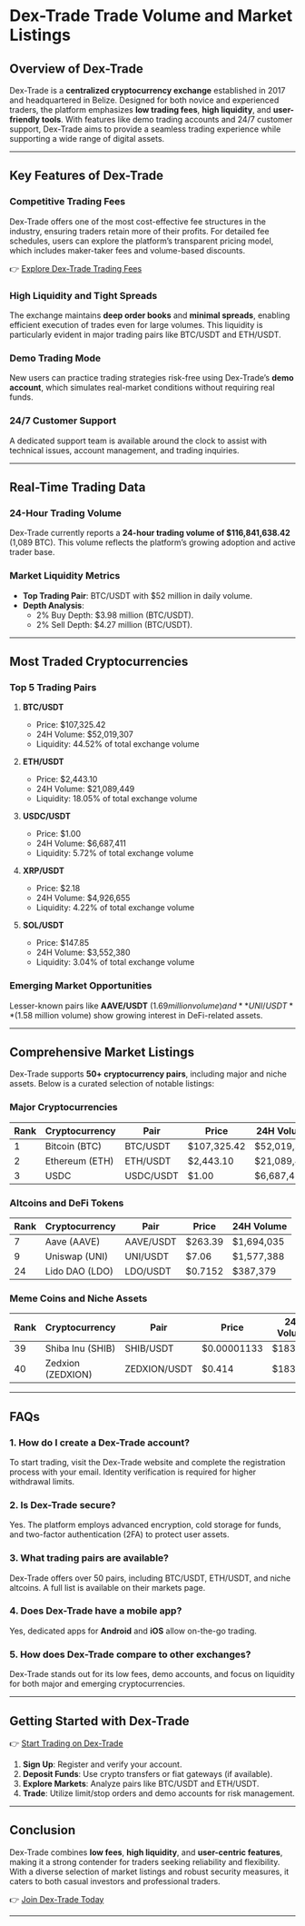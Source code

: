 # Dex-Trade Trade Volume and Market Listings  

## Overview of Dex-Trade  
Dex-Trade is a **centralized cryptocurrency exchange** established in 2017 and headquartered in Belize. Designed for both novice and experienced traders, the platform emphasizes **low trading fees**, **high liquidity**, and **user-friendly tools**. With features like demo trading accounts and 24/7 customer support, Dex-Trade aims to provide a seamless trading experience while supporting a wide range of digital assets.  

---

## Key Features of Dex-Trade  

### Competitive Trading Fees  
Dex-Trade offers one of the most cost-effective fee structures in the industry, ensuring traders retain more of their profits. For detailed fee schedules, users can explore the platform’s transparent pricing model, which includes maker-taker fees and volume-based discounts.  

👉 [Explore Dex-Trade Trading Fees](https://bit.ly/okx-bonus)  

### High Liquidity and Tight Spreads  
The exchange maintains **deep order books** and **minimal spreads**, enabling efficient execution of trades even for large volumes. This liquidity is particularly evident in major trading pairs like BTC/USDT and ETH/USDT.  

### Demo Trading Mode  
New users can practice trading strategies risk-free using Dex-Trade’s **demo account**, which simulates real-market conditions without requiring real funds.  

### 24/7 Customer Support  
A dedicated support team is available around the clock to assist with technical issues, account management, and trading inquiries.  

---

## Real-Time Trading Data  

### 24-Hour Trading Volume  
Dex-Trade currently reports a **24-hour trading volume of $116,841,638.42** (1,089 BTC). This volume reflects the platform’s growing adoption and active trader base.  

### Market Liquidity Metrics  
- **Top Trading Pair**: BTC/USDT with $52 million in daily volume.  
- **Depth Analysis**:  
  - 2% Buy Depth: $3.98 million (BTC/USDT).  
  - 2% Sell Depth: $4.27 million (BTC/USDT).  

---

## Most Traded Cryptocurrencies  

### Top 5 Trading Pairs  
1. **BTC/USDT**  
   - Price: $107,325.42  
   - 24H Volume: $52,019,307  
   - Liquidity: 44.52% of total exchange volume  

2. **ETH/USDT**  
   - Price: $2,443.10  
   - 24H Volume: $21,089,449  
   - Liquidity: 18.05% of total exchange volume  

3. **USDC/USDT**  
   - Price: $1.00  
   - 24H Volume: $6,687,411  
   - Liquidity: 5.72% of total exchange volume  

4. **XRP/USDT**  
   - Price: $2.18  
   - 24H Volume: $4,926,655  
   - Liquidity: 4.22% of total exchange volume  

5. **SOL/USDT**  
   - Price: $147.85  
   - 24H Volume: $3,552,380  
   - Liquidity: 3.04% of total exchange volume  

### Emerging Market Opportunities  
Lesser-known pairs like **AAVE/USDT** ($1.69 million volume) and **UNI/USDT** ($1.58 million volume) show growing interest in DeFi-related assets.  

---

## Comprehensive Market Listings  

Dex-Trade supports **50+ cryptocurrency pairs**, including major and niche assets. Below is a curated selection of notable listings:  

### Major Cryptocurrencies  
| Rank | Cryptocurrency | Pair      | Price       | 24H Volume     |  
|------|----------------|-----------|-------------|----------------|  
| 1    | Bitcoin (BTC)  | BTC/USDT  | $107,325.42 | $52,019,307    |  
| 2    | Ethereum (ETH) | ETH/USDT  | $2,443.10   | $21,089,449    |  
| 3    | USDC           | USDC/USDT | $1.00       | $6,687,411     |  

### Altcoins and DeFi Tokens  
| Rank | Cryptocurrency      | Pair        | Price       | 24H Volume     |  
|------|---------------------|-------------|-------------|----------------|  
| 7    | Aave (AAVE)         | AAVE/USDT   | $263.39     | $1,694,035     |  
| 9    | Uniswap (UNI)       | UNI/USDT    | $7.06       | $1,577,388     |  
| 24   | Lido DAO (LDO)      | LDO/USDT    | $0.7152     | $387,379       |  

### Meme Coins and Niche Assets  
| Rank | Cryptocurrency | Pair          | Price           | 24H Volume     |  
|------|----------------|---------------|-----------------|----------------|  
| 39   | Shiba Inu (SHIB)| SHIB/USDT     | $0.00001133     | $183,919       |  
| 40   | Zedxion (ZEDXION)| ZEDXION/USDT| $0.414          | $183,576       |  

---

## FAQs  

### 1. **How do I create a Dex-Trade account?**  
To start trading, visit the Dex-Trade website and complete the registration process with your email. Identity verification is required for higher withdrawal limits.  

### 2. **Is Dex-Trade secure?**  
Yes. The platform employs advanced encryption, cold storage for funds, and two-factor authentication (2FA) to protect user assets.  

### 3. **What trading pairs are available?**  
Dex-Trade offers over 50 pairs, including BTC/USDT, ETH/USDT, and niche altcoins. A full list is available on their markets page.  

### 4. **Does Dex-Trade have a mobile app?**  
Yes, dedicated apps for **Android** and **iOS** allow on-the-go trading.  

### 5. **How does Dex-Trade compare to other exchanges?**  
Dex-Trade stands out for its low fees, demo accounts, and focus on liquidity for both major and emerging cryptocurrencies.  

---

## Getting Started with Dex-Trade  

👉 [Start Trading on Dex-Trade](https://bit.ly/okx-bonus)  

1. **Sign Up**: Register and verify your account.  
2. **Deposit Funds**: Use crypto transfers or fiat gateways (if available).  
3. **Explore Markets**: Analyze pairs like BTC/USDT and ETH/USDT.  
4. **Trade**: Utilize limit/stop orders and demo accounts for risk management.  

---

## Conclusion  
Dex-Trade combines **low fees**, **high liquidity**, and **user-centric features**, making it a strong contender for traders seeking reliability and flexibility. With a diverse selection of market listings and robust security measures, it caters to both casual investors and professional traders.  

👉 [Join Dex-Trade Today](https://bit.ly/okx-bonus)  

---  
